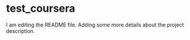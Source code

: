 # test_coursera

I am editing the README file. Adding some more details about the project description.
